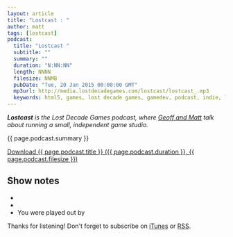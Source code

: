 ```yaml
---
layout: article
title: "Lostcast : "
author: matt
tags: [lostcast]
podcast:
  title: "Lostcast "
  subtitle: ""
  summary: ""
  duration: "N:NN:NN"
  length: NNNN
  filesize: NNMB
  pubDate: "Tue, 20 Jan 2015 00:00:00 GMT"
  mp3url: http://media.lostdecadegames.com/lostcast/lostcast_.mp3
  keywords: html5, games, lost decade games, gamedev, podcast, indie, lostcast
---
```

_**Lostcast** is the Lost Decade Games podcast, where [Geoff and Matt](/about/) talk about running a small, independent game studio._

{{ page.podcast.summary }}

<a class="download-podcast" href="{{ page.podcast.mp3url }}">
	Download {{ page.podcast.title }} ({{ page.podcast.duration }}, {{ page.podcast.filesize }})
</a>

## Show notes

* []()
* []()
* You were played out by []()

Thanks for listening! Don't forget to subscribe on [iTunes](http://itunes.apple.com/us/podcast/lostcast/id481950724) or [RSS](/lostcast.xml).
